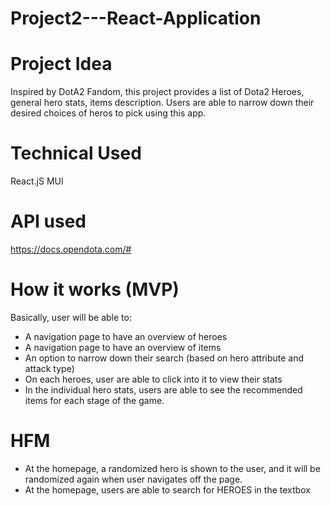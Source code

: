 # Project2---React-Application

# Project Idea

Inspired by DotA2 Fandom, this project provides a list of Dota2 Heroes, general hero stats, items description.
Users are able to narrow down their desired choices of heros to pick using this
app.

# Technical Used

React.jS
MUI

# API used

https://docs.opendota.com/#

# How it works (MVP)

Basically, user will be able to:

- A navigation page to have an overview of heroes
- A navigation page to have an overview of items
- An option to narrow down their search (based on hero attribute and attack type)
- On each heroes, user are able to click into it to view their stats
- In the individual hero stats, users are able to see the recommended items for each stage of the game.

# HFM

- At the homepage, a randomized hero is shown to the user, and it will be randomized again
  when user navigates off the page.
- At the homepage, users are able to search for HEROES in the textbox
